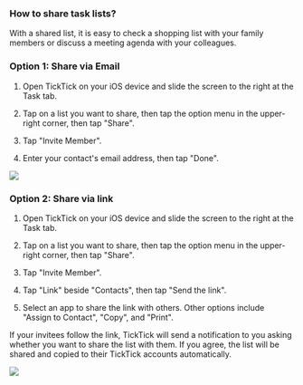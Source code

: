### How to share task lists?

With a shared list, it is easy to check a shopping list with your family members or discuss a meeting agenda with your colleagues.

### Option 1: Share via Email

1. Open TickTick on your iOS device and slide the screen to the right at the Task tab.

2. Tap on a list you want to share, then tap the option menu in the upper-right corner, then tap "Share".

3. Tap "Invite Member".

4. Enter your contact's email address, then tap "Done".

![](../../../images/ticktick-ios-app/list/4.2.6.1.png)

### Option 2: Share via link

1. Open TickTick on your iOS device and slide the screen to the right at the Task tab.

2. Tap on a list you want to share, then tap the option menu in the upper-right corner, then tap "Share".

3. Tap "Invite Member".

4. Tap "Link" beside "Contacts", then tap "Send the link".

5. Select an app to share the link with others. Other options include "Assign to Contact", "Copy", and "Print".

If your invitees follow the link, TickTick will send a notification to you asking whether you want to share the list with them. If you agree, the list will be shared and copied to their TickTick accounts automatically.

![](../../../images/ticktick-ios-app/list/4.2.6.2.png)

